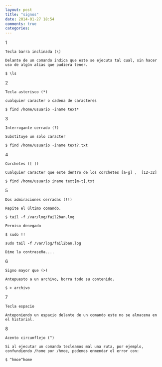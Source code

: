```yaml
---
layout: post
title: "signos"
date: 2014-01-27 18:54
comments: true
categories: 
---
```

1

	Tecla barra inclinada (\) 

	Delante de un comando indica que este se ejecuta tal cual, sin hacer uso de algún alias que pudiera tener.

	$ \ls

2

	Tecla asterisco (*)

	cualquier caracter o cadena de caracteres

	$ find /home/usuario -iname text*

3

	Interrogante cerrado (?)

	Substituye un solo caracter

	$ find /home/usuario -iname text?.txt

4

	Corchetes ([ ])

	Cualquier caracter que este dentro de los corchetes [a-g] ,  [12-32]

	$ find /home/usuario iname text[m-t].txt

5

	Dos admiraciones cerradas (!!)

	Repite el último comando.

	$ tail -f /var/log/fail2ban.log 

	Permiso denegado

	$ sudo !! 

	sudo tail -f /var/log/fail2ban.log 

	Dime la contraseña.... 

6

	Signo mayor que (>)

	Antepuesto a un archivo, borra todo su contenido.

	$ > archivo

7

	Tecla espacio

	Anteponiendo un espacio delante de un comando este no se almacena en el historial.

8

	Acento circunflejo (^)

	Si al ejecutar un comando tecleamos mal una ruta, por ejemplo, confundiendo /home por /hmoe, podemos enmendar el error con:

 	$ ^hmoe^home

